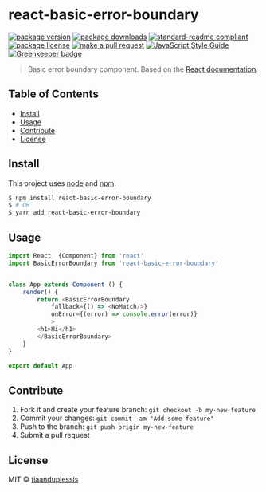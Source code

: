 
# react-basic-error-boundary
[![package version](https://img.shields.io/npm/v/react-basic-error-boundary.svg?style=flat-square)](https://npmjs.org/package/react-basic-error-boundary)
[![package downloads](https://img.shields.io/npm/dm/react-basic-error-boundary.svg?style=flat-square)](https://npmjs.org/package/react-basic-error-boundary)
[![standard-readme compliant](https://img.shields.io/badge/readme%20style-standard-brightgreen.svg?style=flat-square)](https://github.com/RichardLitt/standard-readme)
[![package license](https://img.shields.io/npm/l/react-basic-error-boundary.svg?style=flat-square)](https://npmjs.org/package/react-basic-error-boundary)
[![make a pull request](https://img.shields.io/badge/PRs-welcome-brightgreen.svg?style=flat-square)](http://makeapullrequest.com) [![JavaScript Style Guide](https://img.shields.io/badge/code_style-standard-brightgreen.svg)](https://standardjs.com) 
[![Greenkeeper badge](https://badges.greenkeeper.io/tiaanduplessis/react-basic-error-boundary.svg)](https://greenkeeper.io/)

> Basic error boundary component. Based on the [React documentation](https://reactjs.org/docs/error-boundaries.html).

## Table of Contents

- [Install](#install)
- [Usage](#usage)
- [Contribute](#contribute)
- [License](#License)

## Install

This project uses [node](https://nodejs.org) and [npm](https://www.npmjs.com).

```sh
$ npm install react-basic-error-boundary
$ # OR
$ yarn add react-basic-error-boundary
```

## Usage

```js
import React, {Component} from 'react'
import BasicErrorBoundary from 'react-basic-error-boundary'


class App extends Component () {
	render() {
		return <BasicErrorBoundary
			fallback={() => <NoMatch/>}
			onError={(error) => console.error(error)}
			>
		<h1>Hi</h1>
		</BasicErrorBoundary>
	}
}

export default App
```

## Contribute

1. Fork it and create your feature branch: `git checkout -b my-new-feature`
2. Commit your changes: `git commit -am "Add some feature"`
3. Push to the branch: `git push origin my-new-feature`
4. Submit a pull request

## License

MIT © [tiaanduplessis](https://github.com/tiaanduplessis)
